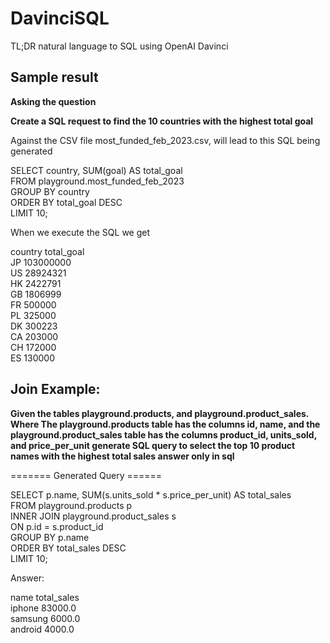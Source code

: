 # DavinciSQL

TL;DR natural language to SQL using OpenAI Davinci  

## Sample result

**Asking the question**  

**Create a SQL request to find the  10 countries with the highest total goal**

Against the CSV file most_funded_feb_2023.csv, will lead to this SQL being generated

SELECT country, SUM(goal) AS total_goal\
FROM playground.most_funded_feb_2023\
GROUP BY country\
ORDER BY total_goal DESC\
LIMIT 10;

When we execute the SQL we get 

country			total_goal\
JP			103000000\
US			28924321\
HK			2422791\
GB			1806999\
FR			500000\
PL			325000\
DK			300223\
CA			203000\
CH			172000\
ES			130000

## Join Example:


**Given the tables playground.products, and playground.product_sales. Where The playground.products table has the columns id, name, and the playground.product_sales table has the columns product_id, units_sold, and price_per_unit generate SQL query to select the top 10 product names with the highest total sales answer only in sql** 



======= Generated Query  ====== 

SELECT p.name, SUM(s.units_sold * s.price_per_unit) AS total_sales\
FROM playground.products p\
INNER JOIN playground.product_sales s\
ON p.id = s.product_id\
GROUP BY p.name\
ORDER BY total_sales DESC\
LIMIT 10;


Answer: 

name			  total_sales\
iphone  			83000.0\
samsung	  		6000.0\
android		  	4000.0
